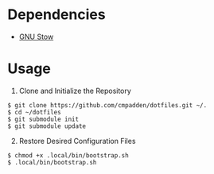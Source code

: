 # Dependencies
* [GNU Stow](https://www.gnu.org/software/stow/)

# Usage
1) Clone and Initialize the Repository
```shell
$ git clone https://github.com/cmpadden/dotfiles.git ~/.
$ cd ~/dotfiles
$ git submodule init
$ git submodule update
```

2) Restore Desired Configuration Files
```shell
$ chmod +x .local/bin/bootstrap.sh
$ .local/bin/bootstrap.sh
```
